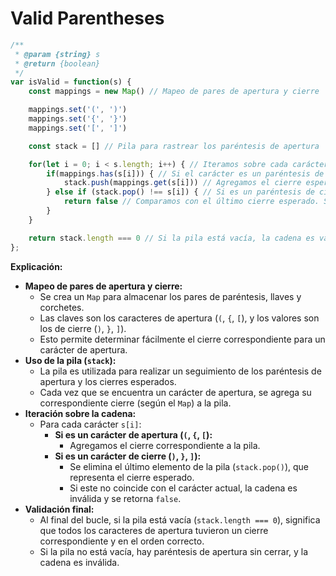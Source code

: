 # Valid Parentheses

``` JAVASCRIPT
/**
 * @param {string} s
 * @return {boolean}
 */
var isValid = function(s) {
    const mappings = new Map() // Mapeo de pares de apertura y cierre

    mappings.set('(', ')')
    mappings.set('{', '}')
    mappings.set('[', ']')

    const stack = [] // Pila para rastrear los paréntesis de apertura

    for(let i = 0; i < s.length; i++) { // Iteramos sobre cada carácter de la cadena
        if(mappings.has(s[i])) { // Si el carácter es un paréntesis de apertura
            stack.push(mappings.get(s[i])) // Agregamos el cierre esperado a la pila
        } else if (stack.pop() !== s[i]) { // Si es un paréntesis de cierre
            return false // Comparamos con el último cierre esperado. Si no coincide, es inválido
        }
    }

    return stack.length === 0 // Si la pila está vacía, la cadena es válida
};
```

**Explicación:**

- **Mapeo de pares de apertura y cierre:**
    - Se crea un `Map` para almacenar los pares de paréntesis, llaves y corchetes.
    - Las claves son los caracteres de apertura (`(`, `{`, `[`), y los valores son los de cierre (`)`, `}`, `]`).
    - Esto permite determinar fácilmente el cierre correspondiente para un carácter de apertura.
- **Uso de la pila (`stack`):**
    - La pila es utilizada para realizar un seguimiento de los paréntesis de apertura y los cierres esperados.
    - Cada vez que se encuentra un carácter de apertura, se agrega su correspondiente cierre (según el `Map`) a la pila.
- **Iteración sobre la cadena:**
    - Para cada carácter `s[i]`:
        - **Si es un carácter de apertura (`(`, `{`, `[`):**
            - Agregamos el cierre correspondiente a la pila.
        - **Si es un carácter de cierre (`)`, `}`, `]`):**
            - Se elimina el último elemento de la pila (`stack.pop()`), que representa el cierre esperado.
            - Si este no coincide con el carácter actual, la cadena es inválida y se retorna `false`.
- **Validación final:**
    - Al final del bucle, si la pila está vacía (`stack.length === 0`), significa que todos los caracteres de apertura tuvieron un cierre correspondiente y en el orden correcto.
    - Si la pila no está vacía, hay paréntesis de apertura sin cerrar, y la cadena es inválida.